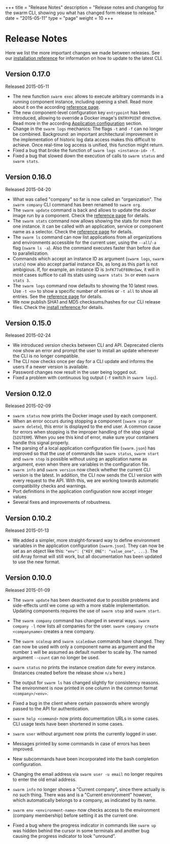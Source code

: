 +++
title = "Release Notes"
description = "Release notes and changelog for the swarm CLI, showing you what has changed form release to release."
date = "2015-05-11"
type = "page"
weight = 10
+++

# Release Notes

Here we list the more important changes we made between releases. See our [installation reference](../installation/) for information on how to update to the latest CLI.

## Version 0.17.0

Released 2015-05-11

* The new function `swarm exec` allows to execute arbitrary commands in a running component instance, including opening a shell. Read more about it on the according [reference page](/reference/exec/).
* The new component-level configuration key `entrypoint` has been introduced, allowing to override a Docker image's `ENTRYPOINT` directive. Read more in the according [Application configuration](/reference/swarm-json/#entrypoint) section.
* Change in the `swarm logs` mechanics: The flags `-t` and `-f` can no longer be combined. Background: an important architectural improvement in the implementation of historic log data access makes this difficult to achieve. Once real-time log access is unified, this function might return.
* Fixed a bug that broke the function of `swarm logs <instance-id> -f`.
* Fixed a bug that slowed down the execution of calls to `swarm status` and `swarm stats`.

## Version 0.16.0

Released 2015-04-20

* What was called "company" so far is now called an "organization". The `swarm company` CLI command has been renamed to `swarm org`.
* The `swarm update` command is back and allows to update the docker image run by a component. Check the [reference page](../update/) for details.
* The `swarm stats` command now allows showing the stats for more than one instance. it can be called with an application, service or component name as a selector. Check the [reference page](../stats/) for details.
* The `swarm ls` command can now list applications from all organizations and environments accessible for the current user, using the `--all`/`-a` flag (`swarm ls -a`). Also the command executes faster than before due to parallelization.
* Commands which accept an instance ID as argument (`swarm logs`, `swarm stats`) now also accept partial instance IDs, as long as this part is not ambigious. If, for example, an instance ID is `3nFK77aEF88NnSww`, it will in most cases suffice to call its stats using `swarm stats 3n` or even `swarm stats 3`.
* The `swarm logs` command now defaults to showing the 10 latest rows. Use `-t <n>` to show a specific number of entries or `-t all` to show all entries. See the [reference page](../logs/) for details.
* We now publish SHA1 and MD5 checksums/hashes for our CLI release files. Check the [install reference ](../installation/) for details.


## Version 0.15.0

Released 2015-02-24

* We introduced version checks between CLI and API. Deprecated clients now show an error and prompt the user to install an update whenever the CLI is no longer compatible.
* The CLI now checks once per day for a CLI update and informs the users if a newer version is available.
* Password changes now result in the user being logged out.
* Fixed a problem with continuous log output (`-f` switch in `swarm logs`).


## Version 0.12.0

Released 2015-02-09

* `swarm status` now prints the Docker image used by each component.
* When an error occurs during stopping a component (`swarm stop` or `swarm delete`), this error is displayed to the end user. A common cause for errors when stopping is the improper handling of the stop signal (`SIGTERM`). When you see this kind of error, make sure your containers handle this signal properly.
* The parsing of a local application configuration file (`swarm.json`) has improved so that the use of commands like `swarm status`, `swarm start` and `swarm stop` is possible without using an application name as argument, even when there are variables in the configuration file.
* `swarm info` and `swarm version` now check whether the current CLI version is the latest. In addition, the CLI now sends the CLI version with every request to the API. With this, we are working towards automatic compatibility checks and warnings.
* Port definitions in the application configuration now accept integer values
* Several fixes and improvements of robustness.

## Version 0.10.2

Released 2015-01-13

* We added a simpler, more straight-forward way to define environment variables in the application configuration (`swarm.json`). They can now be set as an object like this: `"env": {"KEY_ONE": "value_one", ...}`. The old Array format will still work, but all documentation has been updated to use the new format.

## Version 0.10.0

Released 2015-01-09

* The `swarm update` has been deactivated due to possible problems and side-effects until we come up with a more stable implementation. Updating components requires the use of `swarm stop` and `swarm start`.

* The `swarm company` command has changed in several ways. `swarm company -l` now lists all companies for the user. `swarm company create <companyname>` creates a new company.

* The `swarm scaleup` and `swarm scaledown` commands have changed. They can now be used with only a component name as argument and the number `1` will be assumed as default number to scale by. The named argument `--count` can no longer be used.

* `swarm status` no prints the instance creation date for every instance. (Instances created before the release show `n/a` here.)

* The output for `swarm ls` has changed slightly for consistency reasons. The environment is now printed in one column in the common format `<company>/<env>`.

* Fixed a bug in the client where certain passwords where wrongly passed to the API for authentication.

* `swarm help <command>` now prints documentation URLs in some cases. CLI usage texts have been shortened in some cases.

* `swarm user` without argument now prints the currently logged in user.

* Messages printed by some commands in case of errors has been improved.

* New subcommands have been incorporated into the bash completion configuration.

* Changing the email address via `swarm user -u email` no longer requires to enter the old email address.

* `swarm info` no longer shows a "Current company", since there actually is no such thing. There was and is a "Current environment" however, which automatically belongs to a company, as indicated by its name.

* `swarm env <environment-name>` now checks access to the environment (company membership) before setting it as the current one.

* Fixed a bug where the progress indicator in commands like `swarm up` was hidden behind the cursor in some terminals and another bug causing the progress indicator to look "unround".
